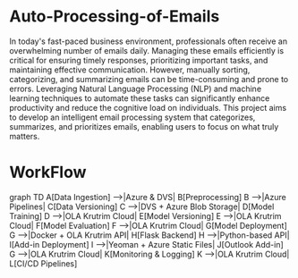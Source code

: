 # Auto-Processing-of-Emails
In today's fast-paced business environment, professionals often receive an overwhelming number of emails daily. Managing these emails efficiently is critical for ensuring timely responses, prioritizing important tasks, and maintaining effective communication. However, manually sorting, categorizing, and summarizing emails can be time-consuming and prone to errors. Leveraging Natural Language Processing (NLP) and machine learning techniques to automate these tasks can significantly enhance productivity and reduce the cognitive load on individuals. This project aims to develop an intelligent email processing system that categorizes, summarizes, and prioritizes emails, enabling users to focus on what truly matters.

# WorkFlow

graph TD
    A[Data Ingestion] -->|Azure & DVS| B[Preprocessing]
    B -->|Azure Pipelines| C[Data Versioning]
    C -->|DVS + Azure Blob Storage| D[Model Training]
    D -->|OLA Krutrim Cloud| E[Model Versioning]
    E -->|OLA Krutrim Cloud| F[Model Evaluation]
    F -->|OLA Krutrim Cloud| G[Model Deployment]
    G -->|Docker + OLA Krutrim API| H[Flask Backend]
    H -->|Python-based API| I[Add-in Deployment]
    I -->|Yeoman + Azure Static Files| J[Outlook Add-in]
    G -->|OLA Krutrim Cloud| K[Monitoring & Logging]
    K -->|OLA Krutrim Cloud| L[CI/CD Pipelines]





